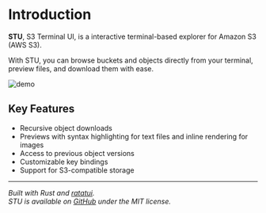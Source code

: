 # Introduction

**STU**, S3 Terminal UI, is a interactive terminal-based explorer for Amazon S3 (AWS S3).

With STU, you can browse buckets and objects directly from your terminal, preview files, and download them with ease.

![demo](https://raw.githubusercontent.com/lusingander/stu/refs/heads/master/img/demo.gif)

## Key Features

- Recursive object downloads  
- Previews with syntax highlighting for text files and inline rendering for images  
- Access to previous object versions  
- Customizable key bindings  
- Support for S3-compatible storage  

---

_Built with Rust and [ratatui](https://github.com/ratatui/ratatui)._  
_STU is available on [GitHub](https://github.com/lusingander/stu) under the MIT license._